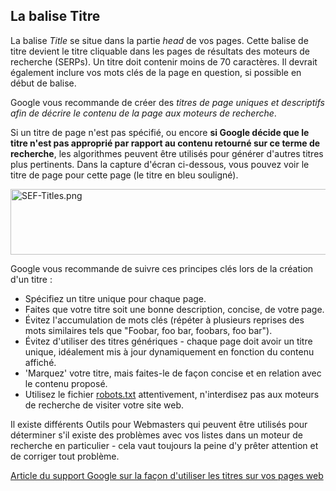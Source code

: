 <!-- Filename: Using_The_Title_Tag / Display title: Utiliser la balise Titre -->

## La balise Titre

La balise *Title* se situe dans la partie *head* de vos pages. Cette
balise de titre devient le titre cliquable dans les pages de résultats
des moteurs de recherche (SERPs). Un titre doit contenir moins de 70
caractères. Il devrait également inclure vos mots clés de la page en
question, si possible en début de balise.

Google vous recommande de créer des *titres de page uniques et
descriptifs afin de décrire le contenu de la page aux moteurs de
recherche*.

Si un titre de page n'est pas spécifié, ou encore **si Google décide que
le titre n'est pas approprié par rapport au contenu retourné sur ce
terme de recherche**, les algorithmes peuvent être utilisés pour générer
d'autres titres plus pertinents. Dans la capture d'écran ci-dessous,
vous pouvez voir le titre de page pour cette page (le titre en bleu
souligné).

<img src="https://docs.joomla.org/images/5/58/SEF-Titles.png"
decoding="async" data-file-width="532" data-file-height="105"
width="532" height="105" alt="SEF-Titles.png" />

Google vous recommande de suivre ces principes clés lors de la création
d'un titre :

- Spécifiez un titre unique pour chaque page.
- Faites que votre titre soit une bonne description, concise, de votre
  page.
- Évitez l'accumulation de mots clés (répéter à plusieurs reprises des
  mots similaires tels que "Foobar, foo bar, foobars, foo bar").
- Évitez d'utiliser des titres génériques - chaque page doit avoir un
  titre unique, idéalement mis à jour dynamiquement en fonction du
  contenu affiché.
- 'Marquez' votre titre, mais faites-le de façon concise et en relation
  avec le contenu proposé.
- Utilisez le fichier
  [robots.txt](https://docs.joomla.org/robots.txt_file "Special:MyLanguage/robots.txt file")
  attentivement, n'interdisez pas aux moteurs de recherche de visiter
  votre site web.

Il existe différents Outils pour Webmasters qui peuvent être utilisés
pour déterminer s'il existe des problèmes avec vos listes dans un moteur
de recherche en particulier - cela vaut toujours la peine d'y prêter
attention et de corriger tout problème.

<a href="https://support.google.com/webmasters/answer/35624?hl=fr"
class="external text" target="_blank"
rel="nofollow noreferrer noopener">Article du support Google sur la
façon d'utiliser les titres sur vos pages web</a>
